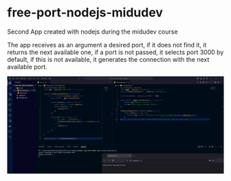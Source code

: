 # free-port-nodejs-midudev
Second App created with nodejs during the midudev course

The app receives as an argument a desired port, if it does not find it, it returns the next available one, if a port is not passed, it selects port 3000 by default, if this is not available, it generates the connection with the next available port.

![alt text](image.png)